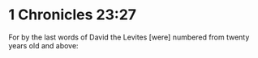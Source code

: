 # 1 Chronicles 23:27

For by the last words of David the Levites [were] numbered from twenty years old and above: